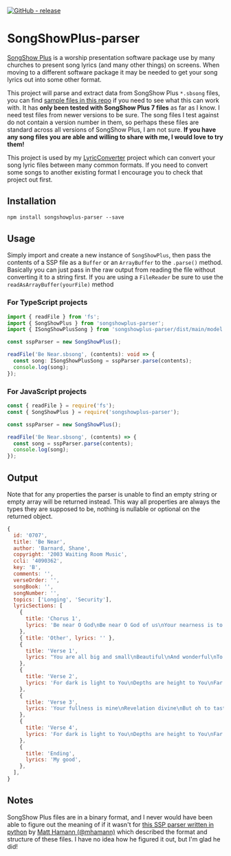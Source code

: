 [![GitHub - release](https://img.shields.io/github/v/release/FiniteLooper/SongShowPlus-parser?style=flat)](https://github.com/FiniteLooper/SongShowPlus-parser/releases/latest)

# SongShowPlus-parser

[SongShow Plus](https://www.songshowplus.com/) is a worship presentation software package use by many churches to present song lyrics (and many other things) on screens. When moving to a different software package it may be needed to get your song lyrics out into some other format.

This project will parse and extract data from SongShow Plus `*.sbsong` files, you can find [sample files in this repo](https://github.com/FiniteLooper/SongShowPlus-parser/tree/main/sample-files) if you need to see what this can work with. It has **only been tested with SongShow Plus 7 files** as far as I know. I need test files from newer versions to be sure. The song files I test against do not contain a version number in them, so perhaps these files are standard across all versions of SongShow Plus, I am not sure. **If you have any song files you are able and willing to share with me, I would love to try them!**

This project is used by my [LyricConverter](https://github.com/FiniteLooper/LyricConverter) project which can convert your song lyric files between many common formats. If you need to convert some songs to another existing format I encourage you to check that project out first.

## Installation

```txt
npm install songshowplus-parser --save
```

## Usage

Simply import and create a new instance of `SongShowPlus`, then pass the contents of a SSP file as a `Buffer` or an `ArrayBuffer` to the `.parse()` method. Basically you can just pass in the raw output from reading the file without converting it to a string first. If you are using a `FileReader` be sure to use the `readAsArrayBuffer(yourFile)` method

### For TypeScript projects

```typescript
import { readFile } from 'fs';
import { SongShowPlus } from 'songshowplus-parser';
import { ISongShowPlusSong } from 'songshowplus-parser/dist/main/model'; //Add only if you need the type defs

const sspParser = new SongShowPlus();

readFile('Be Near.sbsong', (contents): void => {
  const song: ISongShowPlusSong = sspParser.parse(contents);
  console.log(song);
});
```

### For JavaScript projects

```javascript
const { readFile } = require('fs');
const { SongShowPlus } = require('songshowplus-parser');

const sspParser = new SongShowPlus();

readFile('Be Near.sbsong', (contents) => {
  const song = sspParser.parse(contents);
  console.log(song);
});
```

## Output

Note that for any properties the parser is unable to find an empty string or empty array will be returned instead. This way all properties are always the types they are supposed to be, nothing is nullable or optional on the returned object.

```javascript
{
  id: '0707',
  title: 'Be Near',
  author: 'Barnard, Shane',
  copyright: '2003 Waiting Room Music',
  ccli: '4090362',
  key: 'B',
  comments: '',
  verseOrder: '',
  songBook: '',
  songNumber: '',
  topics: ['Longing', 'Security'],
  lyricSections: [
    {
      title: 'Chorus 1',
      lyrics: 'Be near O God\nBe near O God of us\nYour nearness is to us our good\nBe near O God\nBe near O God of us\nYour nearness is to us our good\nOur good',
    },
    { title: 'Other', lyrics: '' },
    {
      title: 'Verse 1',
      lyrics: "You are all big and small\nBeautiful\nAnd wonderful\nTo trust in grace through faith\nBut I'm asking to taste",
    },
    {
      title: 'Verse 2',
      lyrics: 'For dark is light to You\nDepths are height to You\nFar is near\nBut Lord I need to hear from You',
    },
    {
      title: 'Verse 3',
      lyrics: 'Your fullness is mine\nRevelation divine\nBut oh to taste\nTo know much more than a page\nTo feel Your embrace',
    },
    {
      title: 'Verse 4',
      lyrics: 'For dark is light to You\nDepths are height to You\nFar is near\nBut Lord I need to hear from You',
    },
    {
      title: 'Ending',
      lyrics: 'My good',
    },
  ],
}
```

## Notes

SongShow Plus files are in a binary format, and I never would have been able to figure out the meaning of if it wasn't for [this SSP parser written in python](https://github.com/mhamann/songshow-converter/blob/master/songshowplus.py) by [Matt Hamann (@mhamann)](https://github.com/mhamann/) which described the format and structure of these files. I have no idea how he figured it out, but I'm glad he did!
